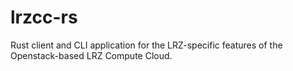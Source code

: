 # lrzcc-rs
Rust client and CLI application for the LRZ-specific features of the Openstack-based LRZ Compute Cloud.
